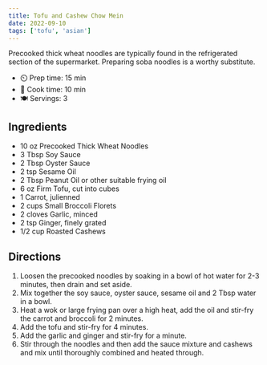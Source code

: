 ```yaml
---
title: Tofu and Cashew Chow Mein
date: 2022-09-10
tags: ['tofu', 'asian']
---
```


Precooked thick wheat noodles are typically found in the refrigerated section of the supermarket. Preparing soba noodles is a worthy substitute.

- ⏲️ Prep time: 15 min
- 🍳 Cook time: 10 min
- 🍽️ Servings: 3

## Ingredients

- 10 oz Precooked Thick Wheat Noodles
- 3 Tbsp Soy Sauce
- 2 Tbsp Oyster Sauce
- 2 tsp Sesame Oil
- 2 Tbsp Peanut Oil or other suitable frying oil
- 6 oz Firm Tofu, cut into cubes
- 1 Carrot, julienned
- 2 cups Small Broccoli Florets
- 2 cloves Garlic, minced
- 2 tsp Ginger, finely grated
- 1/2 cup Roasted Cashews

## Directions

1. Loosen the precooked noodles by soaking in a bowl of hot water for 2-3 minutes, then drain and set aside.
2. Mix together the soy sauce, oyster sauce, sesame oil and 2 Tbsp water in a bowl.
3. Heat a wok or large frying pan over a high heat, add the oil and stir-fry the carrot and broccoli for 2 minutes.
4. Add the tofu and stir-fry for 4 minutes.
5. Add the garlic and ginger and stir-fry for a minute.
6. Stir through the noodles and then add the sauce mixture and cashews and mix until thoroughly combined and heated through.
